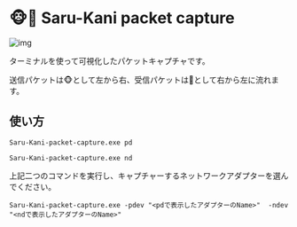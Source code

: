 # 🐵🦀 Saru-Kani packet capture
![img](/image/Animation1.gif)

ターミナルを使って可視化したパケットキャプチャです。

送信パケットは🐵として左から右、受信パケットは🦀として右から左に流れます。

## 使い方
```
Saru-Kani-packet-capture.exe pd
```
```
Saru-Kani-packet-capture.exe nd
```
上記二つのコマンドを実行し、キャプチャーするネットワークアダプターを選んでください。

```
Saru-Kani-packet-capture.exe -pdev "<pdで表示したアダプターのName>"  -ndev "<ndで表示したアダプターのName>"
```
